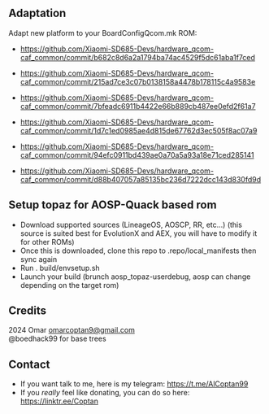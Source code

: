 ## Adaptation

Adapt new platform to your BoardConfigQcom.mk ROM:
- https://github.com/Xiaomi-SD685-Devs/hardware_qcom-caf_common/commit/b682c8d6a2a1794ba74ac4529f5dc61aba1f7ced

- https://github.com/Xiaomi-SD685-Devs/hardware_qcom-caf_common/commit/215ad7ce3c07b0138158a4478b178115c4a9583e

- https://github.com/Xiaomi-SD685-Devs/hardware_qcom-caf_common/commit/7bfeadc6911b4422e66b889cb487ee0efd2f61a7

- https://github.com/Xiaomi-SD685-Devs/hardware_qcom-caf_common/commit/1d7c1ed0985ae4d815de67762d3ec505f8ac07a9

- https://github.com/Xiaomi-SD685-Devs/hardware_qcom-caf_common/commit/94efc0911bd439ae0a70a5a93a18e71ced285141

- https://github.com/Xiaomi-SD685-Devs/hardware_qcom-caf_common/commit/d88b407057a85135bc236d7222dcc143d830fd9d

## Setup topaz for AOSP-Quack based rom

* Download supported sources (LineageOS, AOSCP, RR, etc...) (this source is suited best for EvolutionX and AEX, you will have to modify it for other ROMs)
* Once this is downloaded, clone this repo to .repo/local_manifests then sync again
* Run . build/envsetup.sh
* Launch your build (brunch aosp_topaz-userdebug, aosp can change depending on the target rom)

## Credits

2024 Omar <omarcoptan9@gmail.com><br>
@boedhack99 for base trees

## Contact

* If you want talk to me, here is my telegram: https://t.me/AlCoptan99
* If you *really* feel like donating, you can do so here: https://linktr.ee/Coptan
